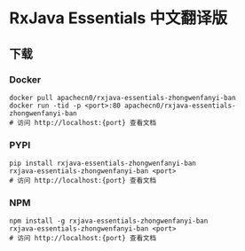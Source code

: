# RxJava Essentials 中文翻译版

## 下载

### Docker

```
docker pull apachecn0/rxjava-essentials-zhongwenfanyi-ban
docker run -tid -p <port>:80 apachecn0/rxjava-essentials-zhongwenfanyi-ban
# 访问 http://localhost:{port} 查看文档
```

### PYPI

```
pip install rxjava-essentials-zhongwenfanyi-ban
rxjava-essentials-zhongwenfanyi-ban <port>
# 访问 http://localhost:{port} 查看文档
```

### NPM

```
npm install -g rxjava-essentials-zhongwenfanyi-ban
rxjava-essentials-zhongwenfanyi-ban <port>
# 访问 http://localhost:{port} 查看文档
```